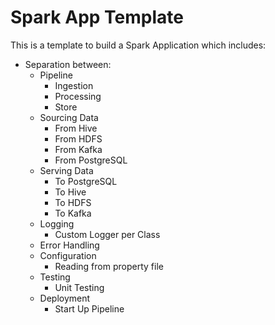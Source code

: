 # Spark App Template

This is a template to build a Spark Application which includes:
* Separation between:
    * Pipeline
        * Ingestion
        * Processing
        * Store
    * Sourcing Data
        * From Hive
        * From HDFS
        * From Kafka 
        * From PostgreSQL
    * Serving Data
        * To PostgreSQL
        * To Hive
        * To HDFS
        * To Kafka
    * Logging 
        * Custom Logger per Class
    * Error Handling
    * Configuration
        * Reading from property file
    * Testing
        * Unit Testing
    * Deployment
        * Start Up Pipeline